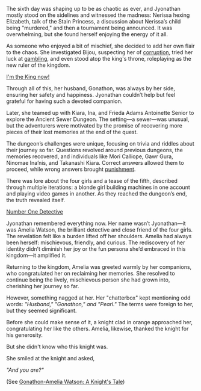 The sixth day was shaping up to be as chaotic as ever, and Jyonathan mostly stood on the sidelines and witnessed the madness: Nerissa hexing Elizabeth, talk of the Stain Princess, a discussion about Nerissa’s child being "murdered," and then a tournament being announced. It was overwhelming, but she found herself enjoying the energy of it all.

As someone who enjoyed a bit of mischief, she decided to add her own flair to the chaos. She investigated Bijou, suspecting her of [corruption](https://www.youtube.com/live/i7g-HJMqZ_E?feature=shared&t=1496), tried her luck at [gambling](https://www.youtube.com/live/i7g-HJMqZ_E?feature=shared&t=2378), and even stood atop the king's throne, roleplaying as the new ruler of the kingdom.

[I'm the King now!](#embed:https://www.youtube.com/live/i7g-HJMqZ_E?feature=shared&t=3303)

Through all of this, her husband, Gonathon, was always by her side, ensuring her safety and happiness. Jyonathan couldn’t help but feel grateful for having such a devoted companion.

Later, she teamed up with Kiara, Ina, and Frieda Adams Antoinette Senior to explore the Ancient Sewer Dungeon. The setting—a sewer—was unusual, but the adventurers were motivated by the promise of recovering more pieces of their lost memories at the end of the quest.

The dungeon’s challenges were unique, focusing on trivia and riddles about their journey so far. Questions revolved around previous dungeons, the memories recovered, and individuals like Mori Calliope, Gawr Gura, Ninomae Ina’nis, and Takanashi Kiara. Correct answers allowed them to proceed, while wrong answers brought [punishment](https://www.youtube.com/live/i7g-HJMqZ_E?feature=shared&t=4148).

There was lore about the four girls and a tease of the fifth, described through multiple iterations: a blonde girl building machines in one account and playing video games in another. As they reached the dungeon’s end, the truth revealed itself.

[Number One Detective](#embed:https://www.youtube.com/live/i7g-HJMqZ_E?feature=shared&t=5409)

Jyonathan remembered everything now. Her name wasn’t Jyonathan—it was Amelia Watson, the brilliant detective and close friend of the four girls. The revelation felt like a burden lifted off her shoulders. Amelia had always been herself: mischievous, friendly, and curious. The rediscovery of her identity didn’t diminish her joy or the fun persona she’d embraced in this kingdom—it amplified it.

Returning to the kingdom, Amelia was greeted warmly by her companions, who congratulated her on reclaiming her memories. She resolved to continue being the lively, mischievous person she had grown into, cherishing her journey so far.

However, something nagged at her. Her "chatterbox" kept mentioning odd words: *"Husband," "Gonathon," and "Pearl."* The terms were foreign to her, but they seemed significant.

Before she could make sense of it, a knight clad in orange approached her, congratulating her like the others. Amelia, likewise, thanked the knight for his generosity.

But she didn't know who this knight was.

She smiled at the knight and asked,

*"And you are?"*

(See [Gonathon-Amelia Watson: A Knight's Tale](#edge:gigi-ame))
